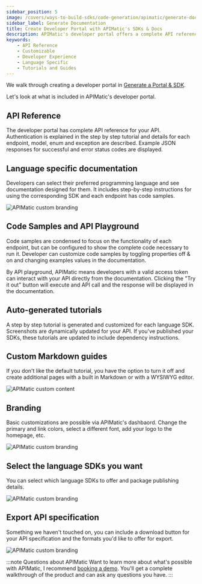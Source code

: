 ```yaml
---
sidebar_position: 5
image: /covers/ways-to-build-sdks/code-generation/apimatic/generate-documentation.png
sidebar_label: Generate Documentation
title: Create Developer Portal with APIMatic's SDKs & Docs
description: APIMatic's developer portal offers a complete API reference, language specific documentation, custom branding, code samples and playground, auto-generated tutorials, custom markdown guides, and the ability to select language SDKs.
keywords:
    - API Reference
    - Customizable
    - Developer Experience
    - Language Specific
    - Tutorials and Guides
---
```


We walk through creating a developer portal in [Generate a Portal & SDK](/docs/ways-to-build-sdks/code-generation/apimatic/generate-typescript-sdk.md). 

Let's look at what is included in APIMatic's developer portal.

## API Reference

The developer portal has complete API reference for your API. Authentication is explained in the step by step tutorial and details for each endpoint, model, enum and exception are described. Example JSON responses for successful and error status codes are displayed.

## Language specific documentation

Developers can select their preferred programming language and see documentation designed for them. It includes step-by-step instructions for using the corresponding SDK and each endpoint has code samples.

![APIMatic custom branding](/img/apimatic-documentation.png)

## Code Samples and API Playground

Code samples are condensed to focus on the functionality of each endpoint, but can be configured to show the complete code necessary to run it. Developer can customize code samples by toggling properties off & on and changing examples values in the documentation.

By API playground, APIMatic means developers with a valid access token can interact with your API directly from the documentation. Clicking the "Try it out" button will execute and API call and the response will be displayed in the documentation.

## Auto-generated tutorials

A step by step tutorial is generated and customized for each language SDK.  Screenshots are dynamically updated for your API. If you've published your SDKs, these tutorials are updated to include dependency instructions.

## Custom Markdown guides

If you don't like the default tutorial, you have the option to turn it off and create additional pages with a built in Markdown or with a WYSIWYG editor.

![APIMatic custom content](/img/apimatic-custom-page-editor.png)

## Branding
Basic customizations are possible via APIMatic's dashbaord. Change the primary and link colors, select a different font, add your logo to the homepage, etc.

![APIMatic custom branding](/img/apimatic-custom-branding.png)

## Select the language SDKs you want
You can select which language SDKs to offer and package publishing details.

![APIMatic custom branding](/img/apimatic-custom-which-languages.png)

## Export API specification
Something we haven't touched on, you can include a download button for your API specification and the formats you'd like to offer for export. 

![APIMatic custom branding](/img/apimatic-custom-spec-export.png)

:::note Questions about APIMatic
Want to learn more about what's possible with APIMatic, I recommend [booking a demo](https://www.apimatic.io/request-demo/?utm_source=sdksio&utm_medium=referral). You'll get a complete walkthrough of the product and can ask any questions you have.
:::
